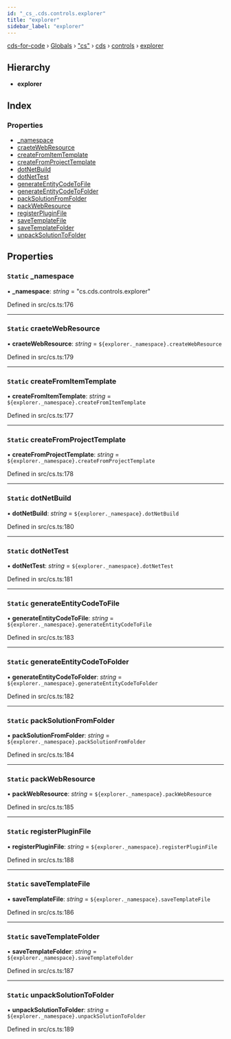 ```yaml
---
id: "_cs_.cds.controls.explorer"
title: "explorer"
sidebar_label: "explorer"
---
```


[cds-for-code](../index.md) › [Globals](../globals.md) › ["cs"](../modules/_cs_.md) › [cds](../modules/_cs_.cds.md) › [controls](../modules/_cs_.cds.controls.md) › [explorer](_cs_.cds.controls.explorer.md)

## Hierarchy

* **explorer**

## Index

### Properties

* [_namespace](_cs_.cds.controls.explorer.md#static-_namespace)
* [craeteWebResource](_cs_.cds.controls.explorer.md#static-craetewebresource)
* [createFromItemTemplate](_cs_.cds.controls.explorer.md#static-createfromitemtemplate)
* [createFromProjectTemplate](_cs_.cds.controls.explorer.md#static-createfromprojecttemplate)
* [dotNetBuild](_cs_.cds.controls.explorer.md#static-dotnetbuild)
* [dotNetTest](_cs_.cds.controls.explorer.md#static-dotnettest)
* [generateEntityCodeToFile](_cs_.cds.controls.explorer.md#static-generateentitycodetofile)
* [generateEntityCodeToFolder](_cs_.cds.controls.explorer.md#static-generateentitycodetofolder)
* [packSolutionFromFolder](_cs_.cds.controls.explorer.md#static-packsolutionfromfolder)
* [packWebResource](_cs_.cds.controls.explorer.md#static-packwebresource)
* [registerPluginFile](_cs_.cds.controls.explorer.md#static-registerpluginfile)
* [saveTemplateFile](_cs_.cds.controls.explorer.md#static-savetemplatefile)
* [saveTemplateFolder](_cs_.cds.controls.explorer.md#static-savetemplatefolder)
* [unpackSolutionToFolder](_cs_.cds.controls.explorer.md#static-unpacksolutiontofolder)

## Properties

### `Static` _namespace

▪ **_namespace**: *string* = "cs.cds.controls.explorer"

Defined in src/cs.ts:176

___

### `Static` craeteWebResource

▪ **craeteWebResource**: *string* = `${explorer._namespace}.createWebResource`

Defined in src/cs.ts:179

___

### `Static` createFromItemTemplate

▪ **createFromItemTemplate**: *string* = `${explorer._namespace}.createFromItemTemplate`

Defined in src/cs.ts:177

___

### `Static` createFromProjectTemplate

▪ **createFromProjectTemplate**: *string* = `${explorer._namespace}.createFromProjectTemplate`

Defined in src/cs.ts:178

___

### `Static` dotNetBuild

▪ **dotNetBuild**: *string* = `${explorer._namespace}.dotNetBuild`

Defined in src/cs.ts:180

___

### `Static` dotNetTest

▪ **dotNetTest**: *string* = `${explorer._namespace}.dotNetTest`

Defined in src/cs.ts:181

___

### `Static` generateEntityCodeToFile

▪ **generateEntityCodeToFile**: *string* = `${explorer._namespace}.generateEntityCodeToFile`

Defined in src/cs.ts:183

___

### `Static` generateEntityCodeToFolder

▪ **generateEntityCodeToFolder**: *string* = `${explorer._namespace}.generateEntityCodeToFolder`

Defined in src/cs.ts:182

___

### `Static` packSolutionFromFolder

▪ **packSolutionFromFolder**: *string* = `${explorer._namespace}.packSolutionFromFolder`

Defined in src/cs.ts:184

___

### `Static` packWebResource

▪ **packWebResource**: *string* = `${explorer._namespace}.packWebResource`

Defined in src/cs.ts:185

___

### `Static` registerPluginFile

▪ **registerPluginFile**: *string* = `${explorer._namespace}.registerPluginFile`

Defined in src/cs.ts:188

___

### `Static` saveTemplateFile

▪ **saveTemplateFile**: *string* = `${explorer._namespace}.saveTemplateFile`

Defined in src/cs.ts:186

___

### `Static` saveTemplateFolder

▪ **saveTemplateFolder**: *string* = `${explorer._namespace}.saveTemplateFolder`

Defined in src/cs.ts:187

___

### `Static` unpackSolutionToFolder

▪ **unpackSolutionToFolder**: *string* = `${explorer._namespace}.unpackSolutionToFolder`

Defined in src/cs.ts:189
